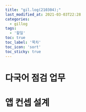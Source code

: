 ```yaml
---
title: "gil.log(210304);"
last_modified_at: 2021-03-03T22:28
categories: 
  - gillog
tags: 
  - '할일'
toc: true
toc_label: '목차'
toc_icon: 'sort'
toc_sticky: true
---
```

# 다국어 점검 업무

# 앱 컨셉 설계